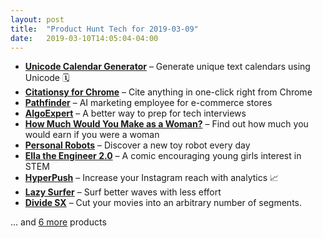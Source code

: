 ```yaml
---
layout: post
title:  "Product Hunt Tech for 2019-03-09"
date:   2019-03-10T14:05:04-04:00
---
```


* **[Unicode Calendar Generator](https://www.producthunt.com/posts/unicode-calendar-generator?utm_campaign=producthunt-api&utm_medium=api&utm_source=Application%3A+Daily+Digest+RSS+%28ID%3A+3202%29)** – Generate unique text calendars using Unicode 🗓️
* **[Citationsy for Chrome](https://www.producthunt.com/posts/citationsy-for-chrome?utm_campaign=producthunt-api&utm_medium=api&utm_source=Application%3A+Daily+Digest+RSS+%28ID%3A+3202%29)** – Cite anything in one-click right from Chrome
* **[Pathfinder](https://www.producthunt.com/posts/pathfinder?utm_campaign=producthunt-api&utm_medium=api&utm_source=Application%3A+Daily+Digest+RSS+%28ID%3A+3202%29)** – AI marketing employee for e-commerce stores
* **[AlgoExpert](https://www.producthunt.com/posts/algoexpert?utm_campaign=producthunt-api&utm_medium=api&utm_source=Application%3A+Daily+Digest+RSS+%28ID%3A+3202%29)** – A better way to prep for tech interviews
* **[How Much Would You Make as a Woman?](https://www.producthunt.com/posts/how-much-would-you-make-as-a-woman?utm_campaign=producthunt-api&utm_medium=api&utm_source=Application%3A+Daily+Digest+RSS+%28ID%3A+3202%29)** – Find out how much you would earn if you were a woman
* **[Personal Robots](https://www.producthunt.com/posts/personal-robots?utm_campaign=producthunt-api&utm_medium=api&utm_source=Application%3A+Daily+Digest+RSS+%28ID%3A+3202%29)** – Discover a new toy robot every day
* **[Ella the Engineer 2.0](https://www.producthunt.com/posts/ella-the-engineer-2-0?utm_campaign=producthunt-api&utm_medium=api&utm_source=Application%3A+Daily+Digest+RSS+%28ID%3A+3202%29)** – A comic encouraging young girls interest in STEM
* **[HyperPush](https://www.producthunt.com/posts/hyperpush?utm_campaign=producthunt-api&utm_medium=api&utm_source=Application%3A+Daily+Digest+RSS+%28ID%3A+3202%29)** – Increase your Instagram reach with analytics 📈
* **[Lazy Surfer](https://www.producthunt.com/posts/lazy-surfer?utm_campaign=producthunt-api&utm_medium=api&utm_source=Application%3A+Daily+Digest+RSS+%28ID%3A+3202%29)** – Surf better waves with less effort
* **[Divide SX](https://www.producthunt.com/posts/divide-sx?utm_campaign=producthunt-api&utm_medium=api&utm_source=Application%3A+Daily+Digest+RSS+%28ID%3A+3202%29)** – Cut your movies into an arbitrary number of segments.

… and [6 more](https://www.producthunt.com/tech) products
